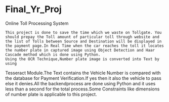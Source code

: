 # Final_Yr_Proj
Online Toll Processing System


    This project is done to save the time which we waste on Tollgate. You should prepay the Toll amount of particular toll through website and the list of Tolls between Source and Destination will be displayed in the payment page.In Real Time when the car reaches the toll it locates the number plate in captured image using Object Detection and Haar Cascade method which is done using Python.
    Using the OCR Technique,Number plate image is converted into Text by using
Tesseract Module.The Text contains the Vehicle Number is compared with the database for
Payment Verification.If yes then it also the vehicle to pass else it denies.All the backendprocess are done using Python and it uses less than a second for the total process.Some Constraints like dimensions of number plate is applicable to this project.
